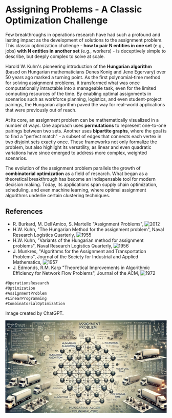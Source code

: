 # Assigning Problems - A Classic Optimization Challenge

Few breakthroughs in operations research have had such a profound and lasting impact as the development of solutions to the assignment problem. This classic optimization challenge - **how to pair N entities in one set** (e.g., jobs) **with N entities in another set** (e.g., workers) - is deceptively simple to describe, but deeply complex to solve at scale.

Harold W. Kuhn's pioneering introduction of the **Hungarian algorithm** (based on Hungarian mathematicians Denes Konig and Jeno Egervary) over 50 years ago marked a turning point. As the first polynomial-time method for solving assignment problems, it transformed what was once computationally intractable into a manageable task, even for the limited computing resources of the time. By enabling optimal assignments in scenarios such as workforce planning, logistics, and even student-project pairings, the Hungarian algorithm paved the way for real-world applications that were previously out of reach.

At its core, an assignment problem can be mathematically visualized in a number of ways. One approach uses **permutations** to represent one-to-one pairings between two sets. Another uses **bipartite graphs**, where the goal is to find a "perfect match" - a subset of edges that connects each vertex in two disjoint sets exactly once. These frameworks not only formalize the problem, but also highlight its versatility, as linear and even quadratic variations have since emerged to address more complex, weighted scenarios.

The evolution of the assignment problem parallels the growth of **combinatorial optimization** as a field of research. What began as a theoretical breakthrough has become an indispensable tool for modern decision making. Today, its applications span supply chain optimization, scheduling, and even machine learning, where optimal assignment algorithms underlie certain clustering techniques.


## References
+ R. Burkard, M. Dell’Amico, S. Martello "Assignment Problems", ![2012](https://epubs.siam.org/doi/book/10.1137/1.9781611972238)
+ H.W. Kuhn, "The Hungarian Method for the assignment problem", Naval Research Logistics Quarterly, ![1955](https://doi.org/10.1002/nav.3800020109)
+ H.W. Kuhn, "Variants of the Hungarian method for assignment problems", Naval Research Logistics Quarterly, ![1956](https://doi.org/10.1002/nav.3800030404)
+ J. Munkres, "Algorithms for the Assignment and Transportation Problems", Journal of the Society for Industrial and Applied Mathematics, ![1957](https://doi.org/10.1137/0105003)
+ J. Edmonds, R.M. Karp "Theoretical Improvements in Algorithmic Efficiency for Network Flow Problems", Journal of the ACM, ![1972](https://doi.org/10.1145/321694.321699)


```
#OperationsResearch
#Optimization
#AssignmentProblem
#LinearProgramming
#CombinatorialOptimization
```

Image created by ChatGPT.


![Assigning Problems - A Classic Optimization Challenge](./img.webp)


